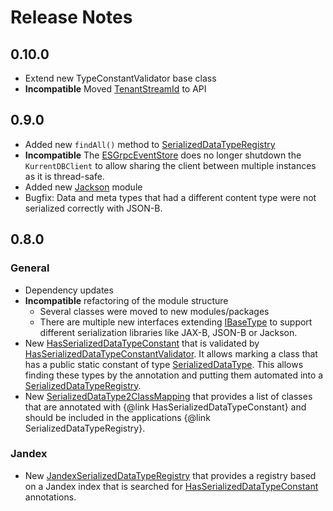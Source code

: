 # Release Notes

## 0.10.0
- Extend new TypeConstantValidator base class
- **Incompatible** Moved [TenantStreamId](api/src/main/java/org/fuin/esc/api/TenantStreamId.java) to API 

## 0.9.0
- Added new `findAll()` method to [SerializedDataTypeRegistry](api/src/main/java/org/fuin/esc/api/SerializedDataTypeRegistry.java)
- **Incompatible** The [ESGrpcEventStore](esgrpc/src/main/java/org/fuin/esc/esgrpc/ESGrpcEventStore.java) does no longer shutdown the `KurrentDBClient` to allow sharing the client between multiple instances as it is thread-safe.
- Added new [Jackson](jackson) module
- Bugfix: Data and meta types that had a different content type were not serialized correctly with JSON-B. 

## 0.8.0

### General
- Dependency updates
- **Incompatible** refactoring of the module structure
  - Several classes were moved to new modules/packages
  - There are multiple new interfaces extending [IBaseType](api/src/main/java/org/fuin/esc/api/IBaseType.java) to support different serialization libraries like JAX-B, JSON-B or Jackson.
- New [HasSerializedDataTypeConstant](api/src/main/java/org/fuin/esc/api/HasSerializedDataTypeConstant.java) that is validated by [HasSerializedDataTypeConstantValidator](api/src/main/java/org/fuin/esc/api/HasSerializedDataTypeConstantValidator.java).
  It allows marking a class that has a public static constant of type [SerializedDataType](api/src/main/java/org/fuin/esc/api/SerializedDataType.java).
  This allows finding these types by the annotation and putting them automated into a [SerializedDataTypeRegistry](api/src/main/java/org/fuin/esc/api/SerializedDataTypeRegistry.java).
- New [SerializedDataType2ClassMapping](api/src/main/java/org/fuin/esc/api/SerializedDataTypesRegistrationRequest.java) that provides a list of classes that are annotated
  with {@link HasSerializedDataTypeConstant} and should be included in the applications {@link SerializedDataTypeRegistry}. 
  
### Jandex
- New [JandexSerializedDataTypeRegistry](client/src/main/java/org/fuin/esc/client/JandexSerializedDataTypeRegistry.java) that provides a registry based on a Jandex index that is searched for [HasSerializedDataTypeConstant](api/src/main/java/org/fuin/esc/api/HasSerializedDataTypeConstant.java) annotations.

